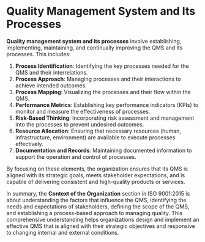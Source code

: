 # Quality Management System and Its Processes

**Quality management system and its processes** involve establishing, implementing, maintaining, and continually improving the QMS and its processes. This includes:

1. **Process Identification**: Identifying the key processes needed for the QMS and their interrelations.
2. **Process Approach**: Managing processes and their interactions to achieve intended outcomes.
3. **Process Mapping**: Visualizing the processes and their flow within the QMS.
4. **Performance Metrics**: Establishing key performance indicators (KPIs) to monitor and measure the effectiveness of processes.
5. **Risk-Based Thinking**: Incorporating risk assessment and management into the processes to prevent undesired outcomes.
6. **Resource Allocation**: Ensuring that necessary resources (human, infrastructure, environment) are available to execute processes effectively.
7. **Documentation and Records**: Maintaining documented information to support the operation and control of processes.

By focusing on these elements, the organization ensures that its QMS is aligned with its strategic goals, meets stakeholder expectations, and is capable of delivering consistent and high-quality products or services.

In summary, the **Context of the Organization** section in ISO 9001:2015 is about understanding the factors that influence the QMS, identifying the needs and expectations of stakeholders, defining the scope of the QMS, and establishing a process-based approach to managing quality. This comprehensive understanding helps organizations design and implement an effective QMS that is aligned with their strategic objectives and responsive to changing internal and external conditions.
